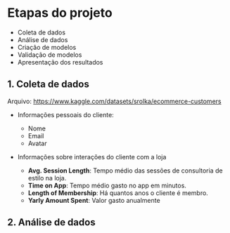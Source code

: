 # Etapas do projeto

- Coleta de dados
- Análise de dados
- Criação de modelos
- Validação de modelos
- Apresentação dos resultados

## 1. Coleta de dados

Arquivo: https://www.kaggle.com/datasets/srolka/ecommerce-customers

- Informações pessoais do cliente:
    - Nome
    - Email
    - Avatar

- Informações sobre interações do cliente com a loja
    - **Avg. Session Length**: Tempo médio das sessões de consultoria de estilo na loja.
    - **Time on App**: Tempo médio gasto no app em minutos.
    - **Length of Membership**: Há quantos anos o cliente é membro.
    - **Yarly Amount Spent**: Valor gasto anualmente

## 2. Análise de dados